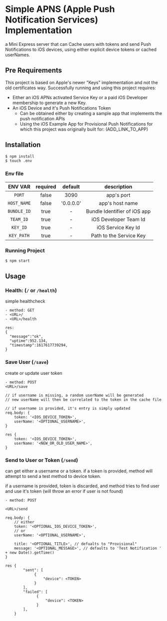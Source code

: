 # Simple APNS (Apple Push Notification Services) Implementation

a Mini Express server that can Cache users with tokens and send Push Notifications to iOS devices,
using either explicit device tokens or cached userNames.


## Pre Requirements

This project is based on Apple's newer "Keys" implementation and not the old certificates way.
Successfully running and using this project requires:

- Either an iOS APNs activated Service Key or a paid iOS Developer membership to generate a new Key.
- An iOS Device and it's Push Notifications Token
  - Can be obtained either by creating a sample app that implements the push notification APIs
  - Using the iOS Example App for Provisional Push Notifications for which this project was originally built for: (ADD_LINK_TO_APP) 

## Installation

```bash
$ npm install
$ touch .env
```

### Env file

ENV VAR|required|default|description
:--------:|:--------:|:-----:|:-------:
`PORT`| false | 3090 | app's port
`HOST_NAME` | false | '0.0.0.0' | app's host name
`BUNDLE_ID` | true| - | Bundle Identifier of iOS app
`TEAM_ID` | true| -| iOS Developer Team Id
`KEY_ID` | true | -| iOS Service Key Id
`KEY_PATH` | true| -| Path to the Service Key

### Running Project

```bash
$ npm start
```


## Usage

### Health: (`/` or `/health`)

simple healthcheck

```
- method: GET
- <URL>/
- <URL>/health

res:
{
  "message":"ok",
  "uptime":952.134,
  "timestamp":1617617739294,
}
```

### Save User (`/save`)

create or update user token

```
- method: POST
<URL>/save

// if username is missing, a random userName will be generated
// new userName will then be correlated to the token in the cache file

// if username is provided, it's entry is simply updated
req.body: {
    token: '<IOS_DEVICE_TOKEN>',
    userName: '<OPTIONAL_USERNAME>',
}

res {
    token: '<IOS_DEVICE_TOKEN>',
    userName: '<NEW_OR_OLD_USER_NAME>',
}
```

### Send to User or Token (`/send`)

can get either a username or a token.
if a token is provided, method will attempt to send a test method to
device token.

if a username is provided, token is discarded, and method tries to find user and use it's token
(will throw an error if user is not found)

```
- method: POST

<URL>/send

req.body: {
    // either
    token: '<OPTIONAL_IOS_DEVICE_TOKEN>',
    // or
    userName: '<OPTIONAL_USERNAME>',
    
    title: '<OPTIONAL_TITLE>', // defualts to "Provisional"
    message: '<OPTIONAL_MESSAGE>', // defaults to 'Test Notification ' + new Date().getTime()
}

res {
        "sent": [
             {
                 "device": <TOKEN>
             }
        ],
        "failed": [
              {
                  "device": <TOKEN>
              }
        ],
    }
```
